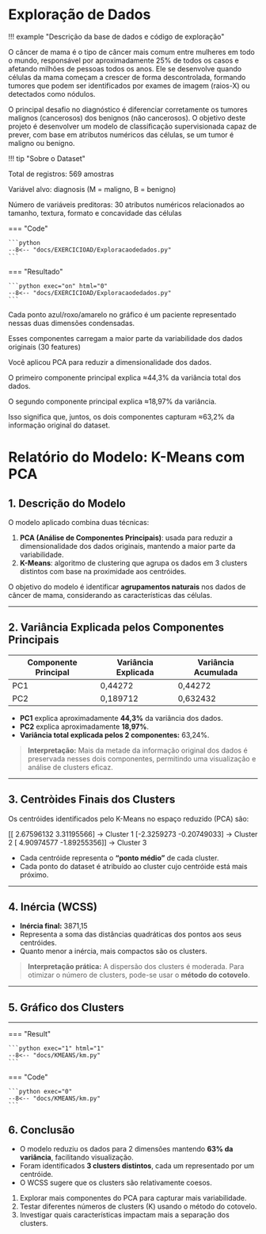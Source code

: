 # Exploração de Dados

!!! example "Descrição da base de dados e código de exploração"

O câncer de mama é o tipo de câncer mais comum entre mulheres em todo o mundo, responsável por aproximadamente 25% de todos os casos e afetando milhões de pessoas todos os anos. Ele se desenvolve quando células da mama começam a crescer de forma descontrolada, formando tumores que podem ser identificados por exames de imagem (raios-X) ou detectados como nódulos.

O principal desafio no diagnóstico é diferenciar corretamente os tumores malignos (cancerosos) dos benignos (não cancerosos). O objetivo deste projeto é desenvolver um modelo de classificação supervisionada capaz de prever, com base em atributos numéricos das células, se um tumor é maligno ou benigno.

!!! tip "Sobre o Dataset"

Total de registros: 569 amostras

Variável alvo: diagnosis (M = maligno, B = benigno)

Número de variáveis preditoras: 30 atributos numéricos relacionados ao tamanho, textura, formato e concavidade das células


=== "Code"

    ```python
    --8<-- "docs/EXERCICIOAD/Exploracaodedados.py"
    ``` 
=== "Resultado"

    ```python exec="on" html="0"
    --8<-- "docs/EXERCICIOAD/Exploracaodedados.py"
    ```









Cada ponto azul/roxo/amarelo no gráfico é um paciente representado nessas duas dimensões condensadas.

Esses componentes carregam a maior parte da variabilidade dos dados originais (30 features)

Você aplicou PCA para reduzir a dimensionalidade dos dados.

O primeiro componente principal explica ≈44,3% da variância total dos dados.

O segundo componente principal explica ≈18,97% da variância.

Isso significa que, juntos, os dois componentes capturam ≈63,2% da informação original do dataset.

# Relatório do Modelo: K-Means com PCA

## 1. Descrição do Modelo
O modelo aplicado combina duas técnicas:

1. **PCA (Análise de Componentes Principais)**: usada para reduzir a dimensionalidade dos dados originais, mantendo a maior parte da variabilidade.  
2. **K-Means**: algoritmo de clustering que agrupa os dados em 3 clusters distintos com base na proximidade aos centróides.

O objetivo do modelo é identificar **agrupamentos naturais** nos dados de câncer de mama, considerando as características das células.

---

## 2. Variância Explicada pelos Componentes Principais

| Componente Principal | Variância Explicada | Variância Acumulada |
|---------------------|-------------------|-------------------|
| PC1                 | 0,44272           | 0,44272           |
| PC2                 | 0,189712          | 0,632432          |

- **PC1** explica aproximadamente **44,3%** da variância dos dados.  
- **PC2** explica aproximadamente **18,97%**.  
- **Variância total explicada pelos 2 componentes:** 63,24%.  


> **Interpretação:** Mais da metade da informação original dos dados é preservada nesses dois componentes, permitindo uma visualização e análise de clusters eficaz.

---

## 3. Centròides Finais dos Clusters

Os centróides identificados pelo K-Means no espaço reduzido (PCA) são:

[[ 2.67596132 3.31195566] → Cluster 1
[-2.3259273 -0.20749033] → Cluster 2
[ 4.90974577 -1.89255356]] → Cluster 3


- Cada centróide representa o **“ponto médio”** de cada cluster.  
- Cada ponto do dataset é atribuído ao cluster cujo centróide está mais próximo.

---

## 4. Inércia (WCSS)

- **Inércia final:** 3871,15  
- Representa a soma das distâncias quadráticas dos pontos aos seus centróides.  
- Quanto menor a inércia, mais compactos são os clusters.

> **Interpretação prática:** A dispersão dos clusters é moderada. Para otimizar o número de clusters, pode-se usar o **método do cotovelo**.

---

## 5. Gráfico dos Clusters


---

=== "Result"

    ```python exec="1" html="1"
    --8<-- "docs/KMEANS/km.py"
    ```

=== "Code"

    ```python exec="0"
    --8<-- "docs/KMEANS/km.py"
    ```


## 6. Conclusão

- O modelo reduziu os dados para 2 dimensões mantendo **63% da variância**, facilitando visualização.  
- Foram identificados **3 clusters distintos**, cada um representado por um centróide.  
- O WCSS sugere que os clusters são relativamente coesos.


1. Explorar mais componentes do PCA para capturar mais variabilidade.  
2. Testar diferentes números de clusters (K) usando o método do cotovelo.  
3. Investigar quais características impactam mais a separação dos clusters.
